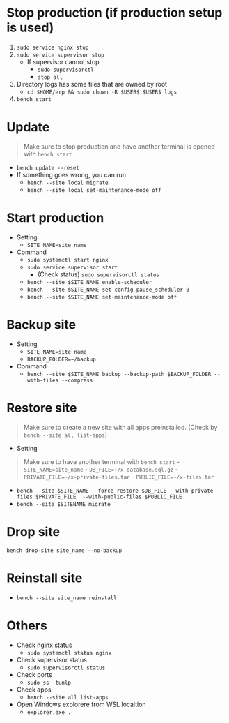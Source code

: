 # Stop production (if production setup is used)
1. `sudo service nginx stop`
2. `sudo service supervisor stop`
	- If supervisor cannot stop
        - `sudo supervisorctl`
        - `stop all`
3. Directory logs has some files that are owned by root
	- `cd $HOME/erp && sudo chown -R $USER$:$USER$ logs`
4. `bench start`

# Update
> Make sure to stop production and have another terminal is opened with `bench start`
- `bench update --reset`
- If something goes wrong, you can run
   - `bench --site local migrate`
   - `bench --site local set-maintenance-mode off`  
# Start production
- Setting
    - `SITE_NAME=site_name`
- Command
    - `sudo systemctl start nginx`
    - `sudo service supervisor start`
        - (Check status) `sudo supervisorctl status`
    - `bench --site $SITE_NAME enable-scheduler`
    - `bench --site $SITE_NAME set-config pause_scheduler 0`
    - `bench --site $SITE_NAME set-maintenance-mode off`

# Backup site
- Setting
    - `SITE_NAME=site_name`
    - `BACKUP_FOLDER=~/backup`
- Command
    - `bench --site $SITE_NAME backup --backup-path $BACKUP_FOLDER --with-files --compress`

# Restore site
> Make sure to create a new site with all apps preinstalled. (Check by `bench --site all list-apps`)
- Setting
> Make sure to have another terminal with `bench start`
    - `SITE_NAME=site_name`
    - `DB_FILE=~/x-database.sql.gz`
    - `PRIVATE_FILE=~/x-private-files.tar`
    - `PUBLIC_FILE=~/x-files.tar`
- `bench --site $SITE_NAME --force restore $DB_FILE --with-private-files $PRIVATE_FILE  --with-public-files $PUBLIC_FILE`
- `bench --site $SITENAME migrate`

# Drop site
`bench drop-site site_name --no-backup`

# Reinstall site
- `bench --site site_name reinstall`

# Others
- Check nginx status
    - `sudo systemctl status nginx`
- Check supervisor status
    - `sudo supervisorctl status`
- Check ports
    - `sudo ss -tunlp`
- Check apps
    - `bench --site all list-apps`
- Open Windows explorere from WSL localtion
    - `explorer.exe .`
